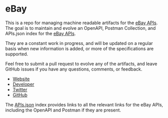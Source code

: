 # eBayThis is a repo for managing machine readable artifacts for the [eBay APIs](https://ebay.com). The goal is to maintain and evolve an OpenAPI, Postman Collection, and APIs.json index for the [eBay APIs](https://ebay.com).They are a constant work in progress, and will be updated on a regular basis when new information is added, or more of the specifications are supported.Feel free to submit a pull request to evolve any of the artifacts, and leave GitHub issues if you have any questions, comments, or feedback.- [Website](https://ebay.com)- [Developer](https://ebay.com)- [Twitter](https://twitter.com/ebaydev)- [GitHub](https://github.com/eBayDeveloper)The [APIs.json](https://github.com/api-evangelist/ebay/blob/master/apis.json) index provides links to all the relevant links for the eBay APIs, including the OpenAPI and Postman if they are present.